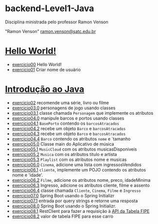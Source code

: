# backend-Level1-Java

Disciplina ministrada pelo professor Ramon Venson

"Ramon Venson" <ramon.venson@satc.edu.br>


# [Hello World!](https://github.com/hqnicolas/backend-Level1-Java/tree/main/Hello%20World)
- [exercicio00](https://github.com/hqnicolas/backend-Level1-Java/blob/main/Hello%20World/exercicio00/src/main/java/org/example/Main.java) Hello World!
- [exercicio01](https://github.com/hqnicolas/backend-Level1-Java/blob/main/Hello%20World/exercicio01/src/main/java/org/example/Main.java) Criar nome de usuário

# [Introdução ao Java](https://github.com/hqnicolas/backend-Level1-Java/tree/main/Intro)
- [exercicio02](https://github.com/hqnicolas/backend-Level1-Java/blob/main/Intro/exercicio02/src/main/java/org/example/Main.java) recomende uma série, livro ou filme
- [exercicio03.0](https://github.com/hqnicolas/backend-Level1-Java/blob/main/Intro/exercicio03/src/main/java/org/example/Main.java) personagens de jogo usando classes
- [exercicio03.1](https://github.com/hqnicolas/backend-Level1-Java/blob/main/Intro/exercicio03/src/main/java/org/example/Personagem.java) classe chamada `Personagem` que implemente os atributos
- [exercicio04.0](https://github.com/hqnicolas/backend-Level1-Java/blob/main/Intro/exercicio04/src/main/java/org/example/Main.java) manipule barcos e portos usando classes
- [exercicio04.1](https://github.com/hqnicolas/backend-Level1-Java/blob/main/Intro/exercicio04/src/main/java/org/example/BasePorto.java) `BasePorto` contendo os `barcosAtracados`
- [exercicio04.2](https://github.com/hqnicolas/backend-Level1-Java/blob/main/Intro/exercicio04/src/main/java/org/example/PortoGrande.java) recebe um objeto `Barco` e `barcosAtracados`
- [exercicio04.3](https://github.com/hqnicolas/backend-Level1-Java/blob/main/Intro/exercicio04/src/main/java/org/example/PortoPequeno.java) recebe um objeto `Barco` e `barcosAtracados`
- [exercicio04.4](https://github.com/hqnicolas/backend-Level1-Java/blob/main/Intro/exercicio04/src/main/java/org/example/Barco.java) `Barco` contendo os atributos `nome` e `tamanho
- [exercicio05.0](https://github.com/hqnicolas/backend-Level1-Java/blob/main/Intro/exercicio05/src/main/java/org/example/Main.java) Classe main do Aplicativo de música
- [exercicio05.1](https://github.com/hqnicolas/backend-Level1-Java/blob/main/Intro/exercicio05/src/main/java/org/example/MusicCloud.java)  `MusicCloud` com os atributos musicasDisponiveis
- [exercicio05.2](https://github.com/hqnicolas/backend-Level1-Java/blob/main/Intro/exercicio05/src/main/java/org/example/Musica.java) `Musica` com os atributos titulo e artista
- [exercicio05.3](https://github.com/hqnicolas/backend-Level1-Java/blob/main/Intro/exercicio05/src/main/java/org/example/Playlist.java) `Playlist` com os atributos nome e musicas
- [exercicio06.0](https://github.com/hqnicolas/backend-Level1-Java/blob/main/Intro/exercicio06/src/main/java/org/example/Cinema.java) `Cinema`, adicione uma lista com ingressosVendidos
- [exercicio06.1](https://github.com/hqnicolas/backend-Level1-Java/blob/main/Intro/exercicio06/src/main/java/org/example/Cliente.java) `cliente`, implemente um POJO contendo os atributos nome e 'idade'.
- [exercicio06.2](https://github.com/hqnicolas/backend-Level1-Java/blob/main/Intro/exercicio06/src/main/java/org/example/Filme.java) `Filme`, adicione os atributos nome, preco, idadeMinima
- [exercicio06.3](https://github.com/hqnicolas/backend-Level1-Java/blob/main/Intro/exercicio06/src/main/java/org/example/Ingresso.java) Ingresso, adicione os atributos cliente, filme e assento
- [exercicio06.4](https://github.com/hqnicolas/backend-Level1-Java/blob/main/Intro/exercicio06/src/main/java/org/example/Main.java) classe chamada `Cliente`, `Cinema`, `Filme` e `Ingresso`
- [exercicio07.0](https://github.com/hqnicolas/backend-Level1-Java/blob/main/Intro/exercicio07/src/main/java/com/example/demo/MyController.java) Spring Boot usando o Spring Initializr
- [exercicio07.1](https://github.com/hqnicolas/backend-Level1-Java/blob/main/Intro/exercicio07/src/main/java/com/example/demo/NicolasApplication.java) entrada por query strings e retorne uma resposta
- [exercicio08.0](https://github.com/hqnicolas/backend-Level1-Java/blob/main/Intro/exercicio08/src/main/java/com/shortener/api/ApiApplication.java) Spring Boot usando o Spring Initializr.
- [exercicio08.1](https://github.com/hqnicolas/backend-Level1-Java/blob/main/Intro/exercicio08/src/main/java/com/shortener/api/RestClient.java) RestClient para fazer a requisição à [API da Tabela FIPE](https://deividfortuna.github.io/fipe/) 
- [exercicio08.2](https://github.com/hqnicolas/backend-Level1-Java/blob/main/Intro/exercicio08/src/main/java/com/shortener/api/TabelaFipeController.java) valor de tabela FIPE para esse carro

